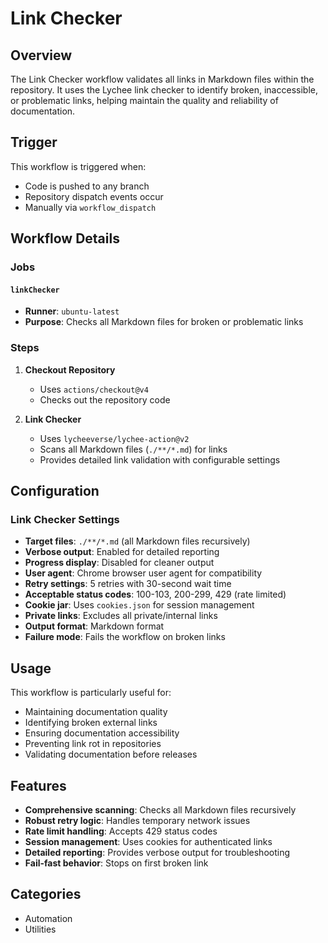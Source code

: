 # Link Checker

## Overview

The Link Checker workflow validates all links in Markdown files within the repository. It uses the Lychee link checker to identify broken, inaccessible, or problematic links, helping maintain the quality and reliability of documentation.

## Trigger

This workflow is triggered when:
- Code is pushed to any branch
- Repository dispatch events occur
- Manually via `workflow_dispatch`

## Workflow Details

### Jobs

#### `linkChecker`
- **Runner**: `ubuntu-latest`
- **Purpose**: Checks all Markdown files for broken or problematic links

### Steps

1. **Checkout Repository**
   - Uses `actions/checkout@v4`
   - Checks out the repository code

2. **Link Checker**
   - Uses `lycheeverse/lychee-action@v2`
   - Scans all Markdown files (`./**/*.md`) for links
   - Provides detailed link validation with configurable settings

## Configuration

### Link Checker Settings
- **Target files**: `./**/*.md` (all Markdown files recursively)
- **Verbose output**: Enabled for detailed reporting
- **Progress display**: Disabled for cleaner output
- **User agent**: Chrome browser user agent for compatibility
- **Retry settings**: 5 retries with 30-second wait time
- **Acceptable status codes**: 100-103, 200-299, 429 (rate limited)
- **Cookie jar**: Uses `cookies.json` for session management
- **Private links**: Excludes all private/internal links
- **Output format**: Markdown format
- **Failure mode**: Fails the workflow on broken links

## Usage

This workflow is particularly useful for:
- Maintaining documentation quality
- Identifying broken external links
- Ensuring documentation accessibility
- Preventing link rot in repositories
- Validating documentation before releases

## Features

- **Comprehensive scanning**: Checks all Markdown files recursively
- **Robust retry logic**: Handles temporary network issues
- **Rate limit handling**: Accepts 429 status codes
- **Session management**: Uses cookies for authenticated links
- **Detailed reporting**: Provides verbose output for troubleshooting
- **Fail-fast behavior**: Stops on first broken link

## Categories
- Automation
- Utilities
